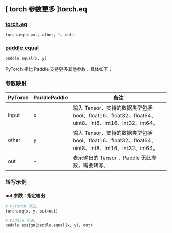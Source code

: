 ## [ torch 参数更多 ]torch.eq

### [torch.eq](https://pytorch.org/docs/stable/generated/torch.eq.html)

```python
torch.eq(input, other, *, out)
```

### [paddle.equal](https://www.paddlepaddle.org.cn/documentation/docs/zh/develop/api/paddle/equal_cn.html#equal)

```python
paddle.equal(x, y)
```

PyTorch 相比 Paddle 支持更多其他参数，具体如下：

### 参数映射

| PyTorch | PaddlePaddle | 备注                                                         |
| ------- | ------------ | ------------------------------------------------------------ |
| input   | x            | 输入 Tensor，支持的数据类型包括 bool、float16、float32、float64、uint8、int8、int16、int32、int64。 |
| other   | y            | 输入 Tensor，支持的数据类型包括 bool、float16、float32、float64、uint8、int8、int16、int32、int64。                                           |
| out     | -            | 表示输出的 Tensor ，Paddle 无此参数，需要转写。          |

### 转写示例

#### out 参数：指定输出
``` python
# PyTorch 写法:
torch.eq(x, y, out=out)

# Paddle 写法:
paddle.assign(paddle.equal(x, y), out)
```
